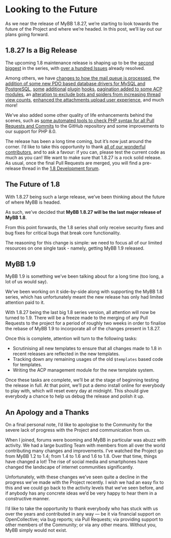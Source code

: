 # Looking to the Future
As we near the release of MyBB 1.8.27, we’re starting to look towards the future of the Project and where we’re headed. In this post, we’ll lay out our plans going forward.

## 1.8.27 Is a Big Release

The upcoming 1.8 maintenance release is shaping up to be the [second biggest](https://mybb.com/versions/insights/) in the series, with [over a hundred Issues](https://github.com/mybb/mybb/issues?q=is%3Aissue+is%3Aclosed+label%3As%3Aresolved+milestone%3A1.8.27+-label%3Adev-branch) already resolved.

Among others, we have [changes to how the mail queue is processed](https://github.com/mybb/mybb/pull/4210), the [addition of some new PDO based database drivers for MySQL and PostgreSQL](https://github.com/mybb/mybb/pull/4193), [some](https://github.com/mybb/mybb/pull/4326) [additional](https://github.com/mybb/mybb/pull/4257) [plugin](https://github.com/mybb/mybb/pull/4239) [hooks](https://github.com/mybb/mybb/pull/4229), [pagination added to some ACP modules](https://github.com/mybb/mybb/pull/4286), an [alteration to exclude bots and spiders from increasing thread view counts](https://github.com/mybb/mybb/pull/4266), [enhanced the attachments upload user experience](https://github.com/mybb/mybb/pull/4195), and much more!

We’ve also added some other quality of life enhancements behind the scenes, such as [some automated tools to check PHP syntax for all Pull Requests and Commits](https://github.com/mybb/mybb/pull/4200) to the GitHub repository and some improvements to our support for PHP 8.0.

The release has been a long time coming, but it’s now just around the corner. I’d like to take this opportunity to thank [all of our wonderful contributors](https://github.com/mybb/mybb/graphs/contributors), and to ask a favour: if you can, please test the current code as much as you can! We want to make sure that 1.8.27 is a rock solid release. As usual, once the final Pull Requests are merged, you will find a pre-release thread in the [1.8 Development forum](https://community.mybb.com/forum-165.html).

## The Future of 1.8

With 1.8.27 being such a large release, we’ve been thinking about the future of where MyBB is headed.

As such, we’ve decided that **MyBB 1.8.27 will be the last major release of MyBB 1.8**.

From this point forwards, the 1.8 series shall only receive security fixes and bug fixes for critical bugs that break core functionality.

The reasoning for this change is simple: we need to focus all of our limited resources on one single task - namely, getting MyBB 1.9 released.

## MyBB 1.9

MyBB 1.9 is something we’ve been talking about for a long time (too long, a lot of us would say).

We’ve been working on it side-by-side along with supporting the MyBB 1.8 series, which has unfortunately meant the new release has only had limited attention paid to it.

With 1.8.27 being the last big 1.8 series version, all attention will now be turned to 1.9. There will be a freeze made to the merging of any Pull Requests to the project for a period of roughly two weeks in order to finalise the rebase of MyBB 1.9 to incorporate all of the changes present in 1.8.27.

Once this is complete, attention will turn to the following tasks:

* Scrutinising all new templates to ensure that all changes made to 1.8 in recent releases are reflected in the new templates.
* Tracking down any remaining usages of the old `$templates` based code for templates.
* Writing the ACP management module for the new template system.

Once these tasks are complete, we’ll be at the stage of beginning testing the release in full. At that point, we’ll put a demo install online for everybody to play with, which will reset every day at midnight. This should give everybody a chance to help us debug the release and polish it up.

## An Apology and a Thanks

On a final personal note, I’d like to apologise to the Community for the severe lack of progress with the Project and communication from us.

When I joined, forums were booming and MyBB in particular was abuzz with activity. We had a large bustling Team with members from all over the world contributing many changes and improvements. I’ve watched the Project go from MyBB 1.2 to 1.4; from 1.4 to 1.6 and 1.6 to 1.8. Over that time, things have changed a lot! The rise of social media and smartphones have changed the landscape of internet communities significantly.

Unfortunately, with these changes we’ve seen quite a decline in the progress we’ve made with the Project recently. I wish we had an easy fix to this and we could go back to the activity levels that we’ve seen before, and if anybody has any concrete ideas we’d be very happy to hear them in a constructive manner.

I’d like to take the opportunity to thank everybody who has stuck with us over the years and contributed in any way — be it via financial support on OpenCollective; via bug reports; via Pull Requests; via providing support to other members of the Community; or via any other means. Without you, MyBB simply would not exist.
